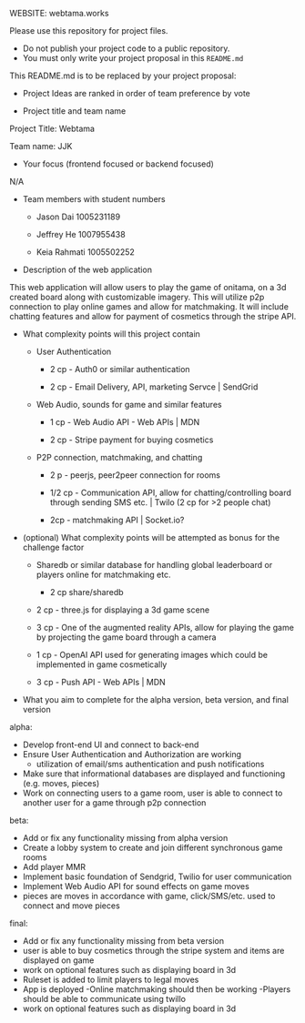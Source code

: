 WEBSITE: webtama.works

Please use this repository for project files.

- Do not publish your project code to a public repository.
- You must only write your project proposal in this `README.md`

This README.md is to be replaced by your project proposal:

- Project Ideas are ranked in order of team preference by vote

- Project title and team name

Project Title: Webtama

Team name: JJK

- Your focus (frontend focused or backend focused)

N/A

- Team members with student numbers

  - Jason Dai 1005231189

  - Jeffrey He 1007955438

  - Keia Rahmati 1005502252

- Description of the web application

This web application will allow users to play the game of onitama, on a 3d created board along with customizable imagery. This will utilize p2p connection to play online games and allow for matchmaking. It will include chatting features and allow for payment of cosmetics through the stripe API.

- What complexity points will this project contain

  - User Authentication

    - 2 cp - Auth0 or similar authentication

    - 2 cp - Email Delivery, API, marketing Servce | SendGrid

  - Web Audio, sounds for game and similar features

    - 1 cp - Web Audio API - Web APIs | MDN

    - 2 cp - Stripe payment for buying cosmetics

  - P2P connection, matchmaking, and chatting

    - 2 p - peerjs, peer2peer connection for rooms

    - 1/2 cp - Communication API, allow for chatting/controlling board through sending SMS etc. | Twilo (2 cp for >2 people chat)

    - 2cp - matchmaking API | Socket.io?

- (optional) What complexity points will be attempted as bonus for the challenge factor

  - Sharedb or similar database for handling global leaderboard or players online for matchmaking etc.

    - 2 cp share/sharedb

  - 2 cp - three.js for displaying a 3d game scene

  - 3 cp - One of the augmented reality APIs, allow for playing the game by projecting the game board through a camera

  - 1 cp - OpenAI API used for generating images which could be implemented in game cosmetically

  - 3 cp - Push API - Web APIs | MDN

- What you aim to complete for the alpha version, beta version, and final version

alpha:

- Develop front-end UI and connect to back-end
- Ensure User Authentication and Authorization are working
  - utilization of email/sms authentication and push notifications
- Make sure that informational databases are displayed and functioning (e.g. moves, pieces)
- Work on connecting users to a game room, user is able to connect to another user for a game through p2p connection

beta:

- Add or fix any functionality missing from alpha version
- Create a lobby system to create and join different synchronous game rooms
- Add player MMR
- Implement basic foundation of Sendgrid, Twilio for user communication
- Implement Web Audio API for sound effects on game moves
- pieces are moves in accordance with game, click/SMS/etc. used to connect and move pieces

final:

- Add or fix any functionality missing from beta version
- user is able to buy cosmetics through the stripe system and items are displayed on game
- work on optional features such as displaying board in 3d
- Ruleset is added to limit players to legal moves
- App is deployed
  -Online matchmaking should then be working
  -Players should be able to communicate using twillo
- work on optional features such as displaying board in 3d
